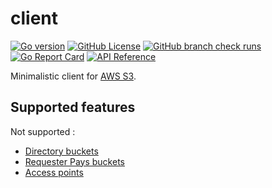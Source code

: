# client

[![Go version](https://img.shields.io/github/go-mod/go-version/s3hobby/client?logo=go&labelColor=#00ADD8)](https://go.dev/doc/devel/release)
[![GitHub License](https://img.shields.io/github/license/s3hobby/client)](https://github.com/s3hobby/client/blob/main/LICENSE)
[![GitHub branch check runs](https://img.shields.io/github/check-runs/s3hobby/client/main?logo=github)](https://github.com/s3hobby/client/actions?query=branch%3Amain)
[![Go Report Card](https://goreportcard.com/badge/github.com/s3hobby/client)](https://goreportcard.com/report/github.com/s3hobby/client)
[![API Reference](https://img.shields.io/badge/api-reference-blue.svg)](https://pkg.go.dev/github.com/s3hobby/client)

Minimalistic client for [AWS S3](https://aws.amazon.com/fr/s3/).

## Supported features

Not supported :

- [Directory buckets](https://docs.aws.amazon.com/AmazonS3/latest/userguide/directory-buckets-overview.html)
- [Requester Pays buckets](https://docs.aws.amazon.com/AmazonS3/latest/userguide/RequesterPaysBuckets.html)
- [Access points](https://docs.aws.amazon.com/AmazonS3/latest/userguide/using-access-points.html)
